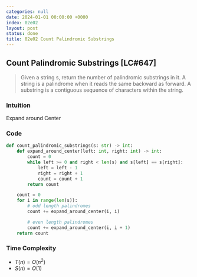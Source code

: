 ```yaml
---
categories: null
date: 2024-01-01 00:00:00 +0000
index: 02e02
layout: post
status: done
title: 02e02 Count Palindromic Substrings
---
```


## Count Palindromic Substrings [LC#647]
> Given a string s, return the number of palindromic substrings in it. A string is a palindrome when it reads the same backward as forward. A substring is a contiguous sequence of characters within the string.

### Intuition

Expand around Center

### Code
```python
def count_palindromic_substrings(s: str) -> int:
    def expand_around_center(left: int, right: int) -> int:
        count = 0
        while left >= 0 and right < len(s) and s[left] == s[right]:
            left = left - 1
            right = right + 1
            count = count + 1
        return count

    count = 0
    for i in range(len(s)):
        # odd length palindromes
        count += expand_around_center(i, i)

        # even length palindromes
        count += expand_around_center(i, i + 1)
    return count
```
### Time Complexity
- $T(n) = O(n^2)$
- $S(n) = O(1)$